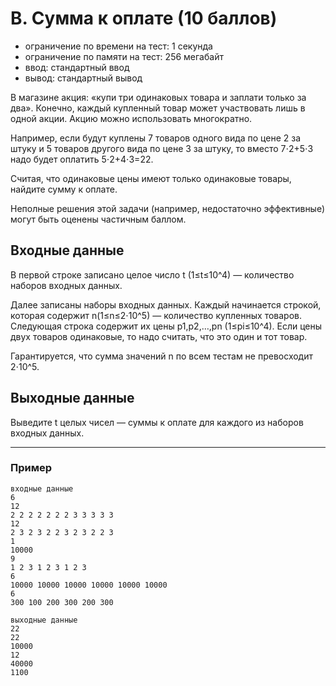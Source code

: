 # B. Сумма к оплате (10 баллов)

- ограничение по времени на тест: 1 секунда 
- ограничение по памяти на тест: 256 мегабайт
- ввод: стандартный ввод 
- вывод: стандартный вывод

В магазине акция: «купи три одинаковых товара и заплати только за два». Конечно, каждый купленный товар может участвовать лишь в одной акции. Акцию можно использовать многократно.

Например, если будут куплены 7 товаров одного вида по цене 2 за штуку и 5 товаров другого вида по цене 3 за штуку, то вместо 7⋅2+5⋅3 надо будет оплатить 5⋅2+4⋅3=22.

Считая, что одинаковые цены имеют только одинаковые товары, найдите сумму к оплате.

Неполные решения этой задачи (например, недостаточно эффективные) могут быть оценены частичным баллом.

## Входные данные
В первой строке записано целое число t (1≤t≤10^4) — количество наборов входных данных.

Далее записаны наборы входных данных. Каждый начинается строкой, которая содержит n(1≤n≤2⋅10^5) — количество купленных товаров. Следующая строка содержит их цены p1,p2,…,pn (1≤pi≤10^4). Если цены двух товаров одинаковые, то надо считать, что это один и тот товар.

Гарантируется, что сумма значений n по всем тестам не превосходит 2⋅10^5.

## Выходные данные
Выведите t целых чисел — суммы к оплате для каждого из наборов входных данных.
___
### Пример
~~~
входные данные
6
12
2 2 2 2 2 2 2 3 3 3 3 3
12
2 3 2 3 2 2 3 2 3 2 2 3
1
10000
9
1 2 3 1 2 3 1 2 3
6
10000 10000 10000 10000 10000 10000
6
300 100 200 300 200 300
~~~

~~~
выходные данные
22
22
10000
12
40000
1100
~~~